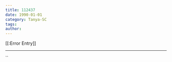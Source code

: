 ```yaml
---
title: 112437
date: 1990-01-01
category: Tanya-SC
tags: 
author: 
---
```


[[:Error Entry]]

---



``
